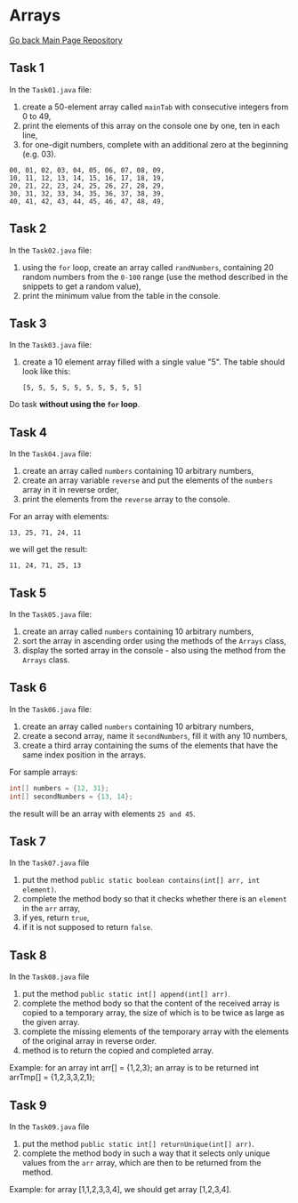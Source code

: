 # Arrays
<a href="https://github.com/grzesiek-worek/Java-Basics">Go back Main Page Repository</a>

## Task 1

In the `Task01.java` file:

1. create a 50-element array called `mainTab` with consecutive integers from 0 to 49,
2. print the elements of this array on the console one by one, ten in each line,
3. for one-digit numbers, complete with an additional zero at the beginning (e.g. 03).

```
00, 01, 02, 03, 04, 05, 06, 07, 08, 09,
10, 11, 12, 13, 14, 15, 16, 17, 18, 19,
20, 21, 22, 23, 24, 25, 26, 27, 28, 29,
30, 31, 32, 33, 34, 35, 36, 37, 38, 39,
40, 41, 42, 43, 44, 45, 46, 47, 48, 49,
```

## Task 2

In the `Task02.java` file:

1. using the `for` loop, create an array called `randNumbers`, containing 20 random numbers from the `0-100` range (use the method described in the snippets to get a random value),
2. print the minimum value from the table in the console.

## Task 3

In the `Task03.java` file:

1. create a 10 element array filled with a single value "5". The table should look like this:
     ````
     [5, 5, 5, 5, 5, 5, 5, 5, 5, 5]
     ````
Do task **without using the `for` loop**.

## Task 4

In the `Task04.java` file:

1. create an array called `numbers` containing 10 arbitrary numbers,
2. create an array variable `reverse` and put the elements of the `numbers` array in it in reverse order,
3. print the elements from the `reverse` array to the console.

For an array with elements:
```
13, 25, 71, 24, 11
```
we will get the result:
```
11, 24, 71, 25, 13
```

## Task 5

In the `Task05.java` file:

1. create an array called `numbers` containing 10 arbitrary numbers,
2. sort the array in ascending order using the methods of the `Arrays` class,
3. display the sorted array in the console - also using the method from the `Arrays` class.

## Task 6

In the `Task06.java` file:

1. create an array called `numbers` containing 10 arbitrary numbers,
2. create a second array, name it `secondNumbers`, fill it with any 10 numbers,
3. create a third array containing the sums of the elements that have the same index position in the arrays.

For sample arrays:
```java
int[] numbers = {12, 31};
int[] secondNumbers = {13, 14};
```
the result will be an array with elements `25 and 45`.

## Task 7

In the `Task07.java` file

1. put the method `public static boolean contains(int[] arr, int element)`.
2. complete the method body so that it checks whether there is an `element` in the `arr` array,
3. if yes, return `true`,
4. if it is not supposed to return `false`.

## Task 8

In the `Task08.java` file

1. put the method `public static int[] append(int[] arr)`.
2. complete the method body so that the content of the received array is copied to a temporary array, the size of which is to be twice as large as the given array.
3. complete the missing elements of the temporary array with the elements of the original array in reverse order.
4. method is to return the copied and completed array. 

Example: for an array int arr[] = {1,2,3}; an array is to be returned int arrTmp[] = {1,2,3,3,2,1};

## Task 9

In the `Task09.java` file

1. put the method `public static int[] returnUnique(int[] arr)`.
2. complete the method body in such a way that it selects only unique values from the `arr` array, which are then to be returned from the method. 

Example: for array [1,1,2,3,3,4], we should get array [1,2,3,4].